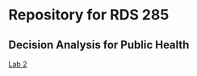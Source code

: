 # Repository for RDS 285
## Decision Analysis for Public Health


[Lab 2](https://jacobjameson.com/rds285/lab_2/lab_2.html)
